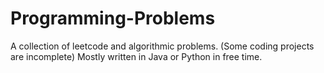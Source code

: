 # Programming-Problems

A collection of leetcode and algorithmic problems. (Some coding projects are incomplete) Mostly written in Java or Python in free time.
